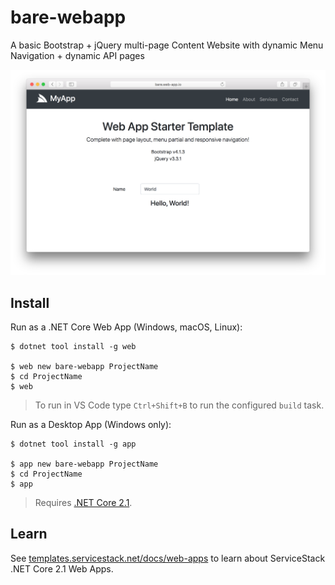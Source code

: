 # bare-webapp

A basic Bootstrap + jQuery multi-page Content Website with dynamic Menu Navigation + dynamic API pages

[![](https://raw.githubusercontent.com/NetCoreApps/TemplatePages/master/src/wwwroot/assets/img/screenshots/bare.png)](http://bare.web-app.io)

## Install

Run as a .NET Core Web App (Windows, macOS, Linux):

    $ dotnet tool install -g web

    $ web new bare-webapp ProjectName
    $ cd ProjectName
    $ web

> To run in VS Code type `Ctrl+Shift+B` to run the configured `build` task.

Run as a Desktop App (Windows only):

    $ dotnet tool install -g app

    $ app new bare-webapp ProjectName
    $ cd ProjectName
    $ app

> Requires [.NET Core 2.1](https://www.microsoft.com/net/download/dotnet-core/2.1).

## Learn

See [templates.servicestack.net/docs/web-apps](http://templates.servicestack.net/docs/web-apps) to learn about ServiceStack .NET Core 2.1 Web Apps.
